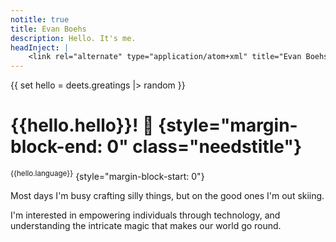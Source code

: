 ```yaml
---
notitle: true
title: Evan Boehs
description: Hello. It's me.
headInject: |
    <link rel="alternate" type="application/atom+xml" title="Evan Boehs in the blog" href="/in/blog.xml" />
---
```


{{ set hello = deets.greatings |> random }}

# {{hello.hello}}! 👋 {style="margin-block-end: 0" class="needstitle"}

<sup id="needslang">{{hello.language}}</sup> {style="margin-block-start: 0"}

Most days I'm busy crafting silly things, but on the good ones I'm out skiing.

I'm interested in empowering individuals through technology, and understanding the intricate magic that makes our world go round.
